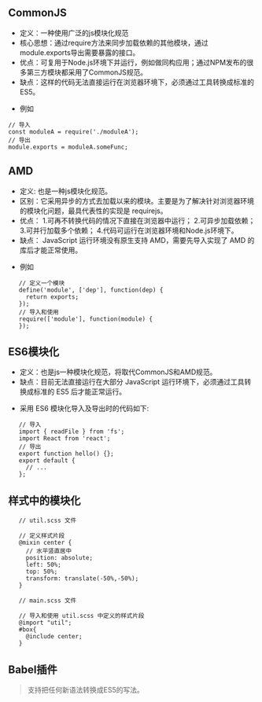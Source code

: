 ## CommonJS

+ 定义：一种使用广泛的js模块化规范
+ 核心思想：通过require方法来同步加载依赖的其他模块，通过module.exports导出需要暴露的接口。
+ 优点：可复用于Node.js环境下并运行，例如做同构应用；通过NPM发布的很多第三方模块都采用了CommonJS规范。
+ 缺点：这样的代码无法直接运行在浏览器环境下，必须通过工具转换成标准的 ES5。

* 例如
 ```
 // 导入
 const moduleA = require('./moduleA');
 // 导出
 module.exports = moduleA.someFunc;
 ```

## AMD
+ 定义: 也是一种js模块化规范。
+ 区别：它采用异步的方式去加载以来的模块。主要是为了解决针对浏览器环境的模块化问题，最具代表性的实现是 requirejs。
+ 优点：
    1.可再不转换代码的情况下直接在浏览器中运行；
    2.可异步加载依赖；
    3.可并行加载多个依赖；
    4.代码可运行在浏览器环境和Node.js环境下。
+ 缺点： JavaScript 运行环境没有原生支持 AMD，需要先导入实现了 AMD 的库后才能正常使用。

* 例如
 ```
    // 定义一个模块
    define('module', ['dep'], function(dep) {
      return exports;
    });
    // 导入和使用
    require(['module'], function(module) {
    });
 ```

## ES6模块化
+ 定义：也是js一种模块化规范，将取代CommonJS和AMD规范。
+ 缺点：目前无法直接运行在大部分 JavaScript 运行环境下，必须通过工具转换成标准的 ES5 后才能正常运行。
* 采用 ES6 模块化导入及导出时的代码如下:

 ```
    // 导入
    import { readFile } from 'fs';
    import React from 'react';
    // 导出
    export function hello() {};
    export default {
      // ...
    };
 ```

## 样式中的模块化
 ```
    // util.scss 文件
    
    // 定义样式片段
    @mixin center {
      // 水平竖直居中
      position: absolute;
      left: 50%;
      top: 50%;
      transform: translate(-50%,-50%);
    }
    
    // main.scss 文件
    
    // 导入和使用 util.scss 中定义的样式片段
    @import "util";
    #box{
      @include center;
    }
 ```
## Babel插件
> 支持把任何新语法转换成ES5的写法。